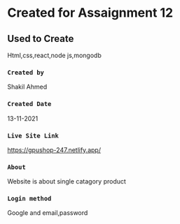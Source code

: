 # Created for Assaignment 12

## Used to Create

Html,css,react,node js,mongodb

### `Created by`

Shakil Ahmed

### `Created Date`

13-11-2021

### `Live Site Link`

https://gpushop-247.netlify.app/

### `About`

Website is about single catagory product

### `Login method`

Google and email,password
